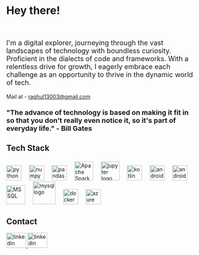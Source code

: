 <h1 align="left">Hey there!</h1>

###
<br clear="both">
<p align="left" style="font-size: 18px;">I'm a digital explorer, journeying through the vast landscapes of technology with boundless curiosity. Proficient in the dialects of code and frameworks. With a relentless drive for growth, I eagerly embrace each challenge as an opportunity to thrive in the dynamic world of tech.

Mail at - raghul13003@gmail.com
</p>

###

<p align="left" style="font-size: 18px;"><strong>"The advance of technology is based on making it fit in so that you don't really even notice it, so it's part of everyday life." - Bill Gates</strong></p>


###

<h2 align="left">Tech Stack</h2>

###

<div align="left">
  <img src="https://cdn.jsdelivr.net/gh/devicons/devicon/icons/python/python-original.svg" height="40" alt="python logo"  />
  <img width="12" />
  <img src="https://cdn.jsdelivr.net/gh/devicons/devicon/icons/numpy/numpy-original.svg" height="40" alt="numpy logo"  />
  <img width="12" />
  <img src="https://cdn.jsdelivr.net/gh/devicons/devicon/icons/pandas/pandas-original.svg" height="40" alt="pandas logo"  />
  <img width="12" />
  <img width="50" src="https://user-images.githubusercontent.com/25181517/184357834-eba1eee1-6074-4b9c-8ed3-5373868096cc.png" alt="Apache Spark" title="Apache Spark"/>
  <img width="12" />
  <img src = "https://user-images.githubusercontent.com/25181517/183914128-3fc88b4a-4ac1-40e6-9443-9a30182379b7.png" height="50" alt="jupyter logo"  />
  <img width="12" />
  <img src="https://cdn.jsdelivr.net/gh/devicons/devicon/icons/kotlin/kotlin-original.svg" height="40" alt="kotlin logo"  />
  <img width="12" />
  <img src="https://cdn.simpleicons.org/android/3DDC84" height="40" alt="android logo"  />
  <img width="12" />
  <img src="https://uxwing.com/wp-content/themes/uxwing/download/brands-and-social-media/android-studio-icon.png" height="40" alt="androidstudio logo"  />
  <img width="12" />
  <img width="50" src="https://uxwing.com/wp-content/themes/uxwing/download/brands-and-social-media/sql-server-icon.png" alt="MSSQL" title="MSSQL"/>
  <img width="12" />
  <img src="https://user-images.githubusercontent.com/25181517/183896128-ec99105a-ec1a-4d85-b08b-1aa1620b2046.png" height="60" alt="mysql logo"  />
  <img width="12" />
  <img src="https://cdn.jsdelivr.net/gh/devicons/devicon/icons/docker/docker-original.svg" height="40" alt="docker logo"  />
  <img width="12" />
  <img src="https://cdn.jsdelivr.net/gh/devicons/devicon/icons/azure/azure-original.svg" height="40" alt="azure logo"  />
  <img width="12" />




</div>

###


<h2 align="left">Contact</h2>

<div align="left">
  <a href="https://www.linkedin.com/in/raghul-s-40794a213/">
    <img src="https://raw.githubusercontent.com/maurodesouza/profile-readme-generator/master/src/assets/icons/social/linkedin/default.svg" width="52" height="40" alt="linkedin logo"  />
  </a>
  <a href="mailto:raghul13003@gmail.com">
    <img src="https://uxwing.com/wp-content/themes/uxwing/download/brands-and-social-media/gmail-icon.png" width="52" height="40" alt="linkedin logo"  />
  </a>
</div>

###
